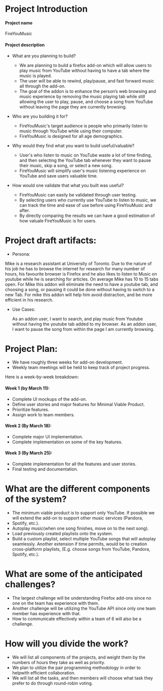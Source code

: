# Project Introduction
#### Project name
FireYouMusic

#### Project description 
- What are you planning to build?
    - We are planning to build a firefox add-on which will allow users to play music from YouTube without having to have a tab where the music is played. 
    - The user will be able to rewind, play/pause, and fast forward music all through the add-on.
    - The goal of the addon is to enhance the person’s web browsing and music experience by removing the music playing tab while still allowing the user to play, pause, and choose a song from YouTube without leaving the page they are currently browsing.

- Who are you building it for?
	- FireYouMusic's target audience is people who primarily listen to music through YouTube while using their computer.
	- FireYouMusic is designed for all age demographics. 
	
- Why would they find what you want to build useful/valuable?
    - User's who listen to music on YouTube waste a lot of time finding, and then selecting the YouTube tab whenever they want to pause their music, skip a song, or select a new song.
    - FireYouMusic will simplify user's music listening experience on YouTube and save users valuable time.

- How would one validate that what you built was useful?
    - FireYouMusic can easily be validated through user testing.
    - By selecting users who currently use YouTube to listen to music, we can track the time and ease of use before using FireYouMusic and after.
    - By directly comparing the results we can have a good estimation of how valuale FireYouMusic is for users. 

# Project draft artifacts:

- Persona:

Mike is a research assistant at University of Toronto. Due to the nature of his job he has to browse the internet for research for many
number of hours, his favourite browser is Firefox and he also likes to listen to Music on youtube while he is searching for articles. On
average Mike has 10 to 15 tabs open. For Mike this addon will eliminate the need to have a youtube tab, and choosing a song, or pausing
it could be done without having to switch to a new Tab. For mike this addon  will help him avoid distraction, and be more efficient in
his research.

- Use Cases:

	As an addon user, I want to search, and play music from Youtube without having the youtube tab added to my browser.
	As an addon user, I want to pause the song from within the page I am currently browsing.



# Project Plan:

- We have roughly three weeks for add-on development.
- Weekly team meetings will be held to keep track of project progress.

Here is a week-by-week breakdown:
#### Week 1 (by March 11):
- Complete UI mockups of the add-on.
- Define user stories and major features for Minimal Viable Product.
- Prioritize features.
- Assign work to team members.

#### Week 2 (By March 18):
- Complete major UI implementation.
- Complete implementation on some of the key features.

#### Week 3 (By March 25):
- Complete implementation for all the features and user stories.
- Final testing and documentation.

	
# What are the different components of the system? 
- The minimum viable product is to support only YouTube. If possible we will extend the add-on to support other music services (Pandora,
- Spotify, etc.).
- Autoplay music(when one song finishes, move on to the next song).
- Load previously created playlists onto the system.
- Build a custom playlist, select multiple YouTube songs that will autoplay seamlessly. Another extension if time permits, would be to creation cross-platform playlists, (E.g. choose songs from YouTube, Pandora, Spotify, etc.).

# What are some of the anticipated challenges? 
- The largest challenge will be understanding Firefox add-ons since no one on the team has experience with them.
- Another challenge will be utilizing the YouTube API since only one team member has experience with that.
- How to communicate effectively within a team of 6 will also be a challenge. 
	
# How will you divide the work?
- We will list all components of the projects, and weight them by the numbers of hours they take as well as priority. 
- We plan to utilize the pair programming methodology in order to helpwith efficient collaboration. 
- We will list all the tasks, and then members will choose what task they prefer to do through round-robin voting.
